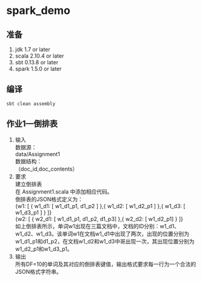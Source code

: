 # spark_demo
## 准备  
1. jdk 1.7 or later  
2. scala 2.10.4 or later  
3. sbt 0.13.8 or later  
4. spark 1.5.0 or later  

## 编译  
`sbt clean assembly`  

## 作业1—倒排表
1. 输入  
数据源：  
	data/Assignment1  
数据结构：  
	（doc_id,doc_contents）  
2. 要求  
建立倒排表  
	在 Assignment1.scala 中添加相应代码。  
	倒排表的JSON格式定义为：  
{w1: [ { w1_d1: [ w1_d1_p1, d1_p2 ] },{ w1_d2: [ w1_d2_p1 ] },{ w1_d3: [ w1_d3_p1 ] } ]}  
{w2: [ { w2_d1: [ w1_d1_p1, d1_p2, d1_p3] },{ w2_d2: [ w1_d2_p1] } ]}  
	如上倒排表所示，单词w1出现在三篇文档中，文档的ID分别：w1_d1、w1_d2、w1_d3。该单词w1在文档w1_d1中出现了两次，出现的位置分别为w1_d1_p1和d1_p2，在文档w1_d2和w1_d3中哥出现一次，其出现位置分别为w1_d2_p1和w1_d3_p1。  
3. 输出  
	所有DF=10的单词及其对应的倒排表键值，输出格式要求每一行为一个合法的JSON格式字符串。  
    
